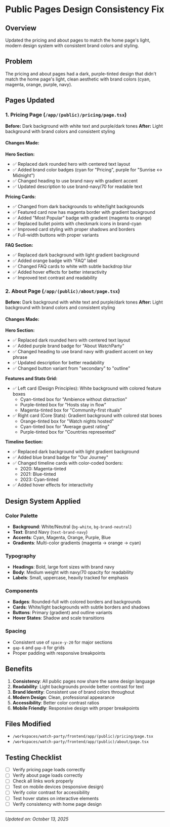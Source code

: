 # Public Pages Design Consistency Fix

## Overview
Updated the pricing and about pages to match the home page's light, modern design system with consistent brand colors and styling.

## Problem
The pricing and about pages had a dark, purple-tinted design that didn't match the home page's light, clean aesthetic with brand colors (cyan, magenta, orange, purple, navy).

## Pages Updated

### 1. Pricing Page (`/app/(public)/pricing/page.tsx`)
**Before:** Dark background with white text and purple/dark tones
**After:** Light background with brand colors and consistent styling

#### Changes Made:

**Hero Section:**
- ✅ Replaced dark rounded hero with centered text layout
- ✅ Added brand color badges (cyan for "Pricing", purple for "Sunrise ↔ Midnight")
- ✅ Changed heading to use brand navy with gradient accent
- ✅ Updated description to use brand-navy/70 for readable text

**Pricing Cards:**
- ✅ Changed from dark backgrounds to white/light backgrounds
- ✅ Featured card now has magenta border with gradient background
- ✅ Added "Most Popular" badge with gradient (magenta to orange)
- ✅ Replaced bullet points with checkmark icons in brand-cyan
- ✅ Improved card styling with proper shadows and borders
- ✅ Full-width buttons with proper variants

**FAQ Section:**
- ✅ Replaced dark background with light gradient background
- ✅ Added orange badge with "FAQ" label
- ✅ Changed FAQ cards to white with subtle backdrop blur
- ✅ Added hover effects for better interactivity
- ✅ Improved text contrast and readability

### 2. About Page (`/app/(public)/about/page.tsx`)
**Before:** Dark background with white text and purple/dark tones
**After:** Light background with brand colors and consistent styling

#### Changes Made:

**Hero Section:**
- ✅ Replaced dark rounded hero with centered text layout
- ✅ Added purple brand badge for "About WatchParty"
- ✅ Changed heading to use brand navy with gradient accent on key phrase
- ✅ Updated description for better readability
- ✅ Changed button variant from "secondary" to "outline"

**Features and Stats Grid:**
- ✅ Left card (Design Principles): White background with colored feature boxes
  - Cyan-tinted box for "Ambience without distraction"
  - Purple-tinted box for "Hosts stay in flow"
  - Magenta-tinted box for "Community-first rituals"
- ✅ Right card (Core Stats): Gradient background with colored stat boxes
  - Orange-tinted box for "Watch nights hosted"
  - Cyan-tinted box for "Average guest rating"
  - Purple-tinted box for "Countries represented"

**Timeline Section:**
- ✅ Replaced dark background with light gradient background
- ✅ Added blue brand badge for "Our Journey"
- ✅ Changed timeline cards with color-coded borders:
  - 2020: Magenta-tinted
  - 2021: Blue-tinted
  - 2023: Cyan-tinted
- ✅ Added hover effects for interactivity

## Design System Applied

### Color Palette
- **Background**: White/Neutral (`bg-white`, `bg-brand-neutral`)
- **Text**: Brand Navy (`text-brand-navy`)
- **Accents**: Cyan, Magenta, Orange, Purple, Blue
- **Gradients**: Multi-color gradients (magenta → orange → cyan)

### Typography
- **Headings**: Bold, large font sizes with brand navy
- **Body**: Medium weight with navy/70 opacity for readability
- **Labels**: Small, uppercase, heavily tracked for emphasis

### Components
- **Badges**: Rounded-full with colored borders and backgrounds
- **Cards**: White/light backgrounds with subtle borders and shadows
- **Buttons**: Primary (gradient) and outline variants
- **Hover States**: Shadow and scale transitions

### Spacing
- Consistent use of `space-y-20` for major sections
- `gap-6` and `gap-8` for grids
- Proper padding with responsive breakpoints

## Benefits

1. **Consistency**: All public pages now share the same design language
2. **Readability**: Light backgrounds provide better contrast for text
3. **Brand Identity**: Consistent use of brand colors throughout
4. **Modern Design**: Clean, professional appearance
5. **Accessibility**: Better color contrast ratios
6. **Mobile Friendly**: Responsive design with proper breakpoints

## Files Modified
- `/workspaces/watch-party/frontend/app/(public)/pricing/page.tsx`
- `/workspaces/watch-party/frontend/app/(public)/about/page.tsx`

## Testing Checklist
- [ ] Verify pricing page loads correctly
- [ ] Verify about page loads correctly
- [ ] Check all links work properly
- [ ] Test on mobile devices (responsive design)
- [ ] Verify color contrast for accessibility
- [ ] Test hover states on interactive elements
- [ ] Verify consistency with home page design

---
*Updated on: October 13, 2025*
